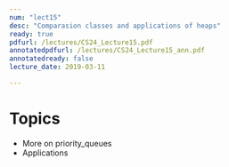 ```yaml
---
num: "lect15"
desc: "Comparasion classes and applications of heaps"
ready: true
pdfurl: /lectures/CS24_Lecture15.pdf
annotatedpdfurl: /lectures/CS24_Lecture15_ann.pdf
annotatedready: false
lecture_date: 2019-03-11

---
```

# Topics

* More on priority_queues
* Applications
